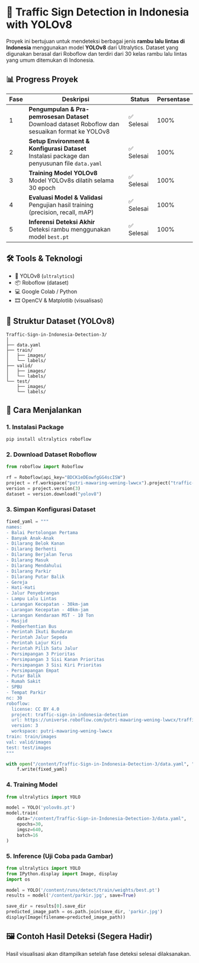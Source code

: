 # 🚦 Traffic Sign Detection in Indonesia with YOLOv8

Proyek ini bertujuan untuk mendeteksi berbagai jenis **rambu lalu lintas di Indonesia** menggunakan model **YOLOv8** dari Ultralytics. Dataset yang digunakan berasal dari Roboflow dan terdiri dari 30 kelas rambu lalu lintas yang umum ditemukan di Indonesia.

## 📊 Progress Proyek

| Fase | Deskripsi | Status | Persentase |
|------|-----------|--------|------------|
| 1 | **Pengumpulan & Pra-pemrosesan Dataset**<br>Download dataset Roboflow dan sesuaikan format ke YOLOv8 | ✅ Selesai | 100% |
| 2 | **Setup Environment & Konfigurasi Dataset**<br>Instalasi package dan penyusunan file `data.yaml` | ✅ Selesai | 100% |
| 3 | **Training Model YOLOv8**<br>Model YOLOv8s dilatih selama 30 epoch | ✅ Selesai | 100% |
| 4 | **Evaluasi Model & Validasi**<br>Pengujian hasil training (precision, recall, mAP) | ✅ Selesai | 100% |
| 5 | **Inferensi Deteksi Akhir**<br>Deteksi rambu menggunakan model `best.pt` | ✅ Selesai | 100% |

## 🛠️ Tools & Teknologi

- 🧠 YOLOv8 (`ultralytics`)
- 📦 Roboflow (dataset)
- 💻 Google Colab / Python
- 🎞️ OpenCV & Matplotlib (visualisasi)

## 📁 Struktur Dataset (YOLOv8)

```
Traffic-Sign-in-Indonesia-Detection-3/
│
├── data.yaml
├── train/
│   ├── images/
│   └── labels/
├── valid/
│   ├── images/
│   └── labels/
└── test/
    ├── images/
    └── labels/
```

## 🚀 Cara Menjalankan

### 1. Instalasi Package

```bash
pip install ultralytics roboflow
```

### 2. Download Dataset Roboflow

```python
from roboflow import Roboflow

rf = Roboflow(api_key="BDCK1eDEowfgGG4scISW")
project = rf.workspace("putri-mawaring-wening-lwwcx").project("traffic-sign-in-indonesia-detection")
version = project.version(3)
dataset = version.download("yolov8")
```

### 3. Simpan Konfigurasi Dataset

```python
fixed_yaml = """ 
names:
- Balai Pertolongan Pertama
- Banyak Anak-Anak
- Dilarang Belok Kanan
- Dilarang Berhenti
- Dilarang Berjalan Terus
- Dilarang Masuk
- Dilarang Mendahului
- Dilarang Parkir
- Dilarang Putar Balik
- Gereja
- Hati-Hati
- Jalur Penyebrangan
- Lampu Lalu Lintas
- Larangan Kecepatan - 30km-jam
- Larangan Kecepatan - 40km-jam
- Larangan Kendaraan MST - 10 Ton
- Masjid
- Pemberhentian Bus
- Perintah Ikuti Bundaran
- Perintah Jalur Sepeda
- Perintah Lajur Kiri
- Perintah Pilih Satu Jalur
- Persimpangan 3 Prioritas
- Persimpangan 3 Sisi Kanan Prioritas
- Persimpangan 3 Sisi Kiri Prioritas
- Persimpangan Empat
- Putar Balik
- Rumah Sakit
- SPBU
- Tempat Parkir
nc: 30
roboflow:
  license: CC BY 4.0
  project: traffic-sign-in-indonesia-detection
  url: https://universe.roboflow.com/putri-mawaring-wening-lwwcx/traffic-sign-in-indonesia-detection/dataset/3
  version: 3
  workspace: putri-mawaring-wening-lwwcx
train: train/images
val: valid/images
test: test/images
"""

with open("/content/Traffic-Sign-in-Indonesia-Detection-3/data.yaml", "w") as f:
    f.write(fixed_yaml)
```

### 4. Training Model

```python
from ultralytics import YOLO

model = YOLO('yolov8s.pt')
model.train(
    data="/content/Traffic-Sign-in-Indonesia-Detection-3/data.yaml",
    epochs=30,
    imgsz=640,
    batch=16
)
```

### 5. Inference (Uji Coba pada Gambar)

```python
from ultralytics import YOLO
from IPython.display import Image, display
import os

model = YOLO('/content/runs/detect/train/weights/best.pt')
results = model('/content/parkir.jpg', save=True)

save_dir = results[0].save_dir
predicted_image_path = os.path.join(save_dir, 'parkir.jpg')
display(Image(filename=predicted_image_path))
```

## 🖼️ Contoh Hasil Deteksi (Segera Hadir)

Hasil visualisasi akan ditampilkan setelah fase deteksi selesai dilaksanakan.
